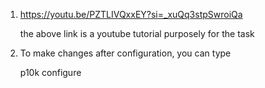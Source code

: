 1. https://youtu.be/PZTLIVQxxEY?si=_xuQq3stpSwroiQa
	
	the above link is a youtube tutorial purposely for the task

2. To make changes after configuration, you can type 

	p10k configure
